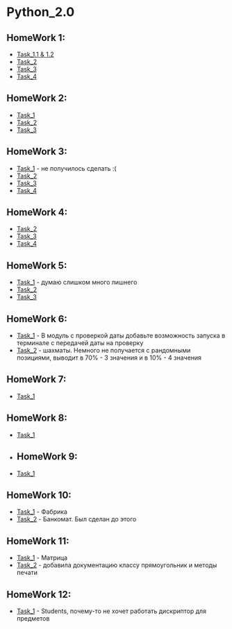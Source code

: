 # Python_2.0

## HomeWork 1:
* [Task_1.1 & 1.2](/venv/Lesson_1/Task_1.py)
* [Task_2](/venv/Lesson_1/Task_2.py)
* [Task_3](/venv/Lesson_1/Task_3.py)
* [Task_4](/venv/Lesson_1/Task_4.py)
## HomeWork 2:
* [Task_1](/venv/Bankomat/main.py)
* [Task_2](/venv/Lesson_2/Task_2.py)
* [Task_3](/venv/Lesson_2/Task_3.py)
## HomeWork 3:
* [Task_1](/venv/Lesson_3/Task_1.py) - не получилось сделать :(
* [Task_2](/venv/Lesson_3/Task_2.py)
* [Task_3](/venv/Lesson_3/Task_3.py)
* [Task_4](/venv/Lesson_3/Task_4.py)
## HomeWork 4:
* [Task_2](/venv/Lesson_4/Task_2.py)
* [Task_3](/venv/Lesson_4/Task_3.py)
* [Task_4](/venv/Bankomat/main.py)
## HomeWork 5:
* [Task_1](/venv/Lesson_5/Task_1.py) - думаю слишком много лишнего
* [Task_2](/venv/Lesson_5/Task_2.py)
* [Task_3](/venv/Lesson_5/Task_3.py)
## HomeWork 6:
* [Task_1](/venv/Lesson_6/module/Task_4.py) - В модуль с проверкой даты добавьте возможность запуска в терминале с передачей даты на проверку
* [Task_2](/venv/Lesson_6/module/chess.py) - шахматы. Немного не получается с рандомными позициями, выводит в 70% - 3 значения и в 10% - 4 значения
## HomeWork 7:
* [Task_1](/venv/Lesson_7/HW_Task.py)
## HomeWork 8:
* [Task_1](/venv/Lesson_8/HW_Task.py)
* ## HomeWork 9:
* [Task_1](/venv/Lesson_9/HW_Task.py)
## HomeWork 10:
* [Task_1](/venv/Lesson_10/HW_Task_1.py) - Фабрика
* [Task_2](/venv/Bankomat/main.py) - Банкомат. Был сделан до этого
## HomeWork 11:
* [Task_1](/venv/Lesson_11/HW_Task.py) - Матрица
* [Task_2](/venv/Lesson_11/Lesson_Task.py) - добавила документацию классу прямоугольник и методы печати
## HomeWork 12:
* [Task_1](/venv/Lesson_12/HW_Task.py) - Students, почему-то не хочет работать дискриптор для предметов


